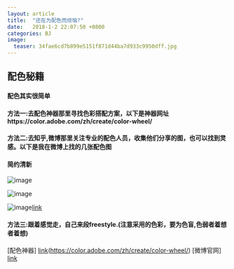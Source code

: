 ```yaml
---
layout: article
title:  "还在为配色而烦恼?"
date:   2018-1-2 22:07:50 +0800
categories: BJ
image:
  teaser: 34fae6cd7b899e5151f871d44ba7d933c9950dff.jpg
---
```


## 配色秘籍

#### 配色其实很简单
#### 方法一:去配色神器那里寻找色彩搭配方案，以下是神器网址https://color.adobe.com/zh/create/color-wheel/
#### 方法二:去知乎,微博那里关注专业的配色人员，收集他们分享的图，也可以找到灵感。以下是我在微博上找的几张配色图
#### 简约清新
![image](http://ww4.sinaimg.cn/large/0060lm7Tly1fn3ryditwrj30c60b2q3m.jpg)

![image](http://ww1.sinaimg.cn/large/0060lm7Tly1fn3ryfygi7j30h00h0mxl.jpg)

![image](http://ww1.sinaimg.cn/large/0060lm7Tly1fn3s1lu7gxj30c60b3glv.jpg)[link](http://note.youdao.com/)

#### 方法三:跟着感觉走，自己来段freestyle.(注意采用的色彩，要为色盲,色弱者着想者着想)


[配色神器]
[link](http://note.youdao.com/)(https://color.adobe.com/zh/create/color-wheel/)
[微博官网]
[link](https://weibo.com/)